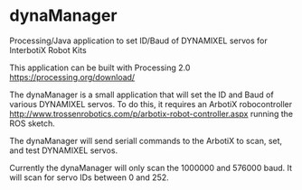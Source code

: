 dynaManager
===========

Processing/Java application to set ID/Baud of DYNAMIXEL servos for InterbotiX Robot Kits

This application can be built with Processing 2.0
https://processing.org/download/

The dynaManager is a small application that will set the ID and Baud of various DYNAMIXEL servos. To do this, it requires an ArbotiX robocontroller
http://www.trossenrobotics.com/p/arbotix-robot-controller.aspx
running the ROS sketch. 

The dynaManager will send seriall commands to the ArbotiX to scan, set, and test DYNAMIXEL servos. 

Currently the dynaManager will only scan the 1000000 and 576000 baud. It will scan for servo IDs between 0 and 252.
